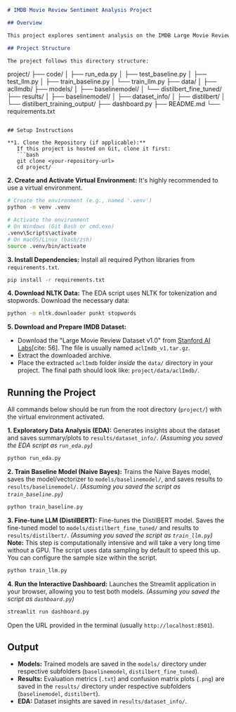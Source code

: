```markdown
# IMDB Movie Review Sentiment Analysis Project

## Overview

This project explores sentiment analysis on the IMDB Large Movie Review Dataset[cite: 52]. It implements and compares a baseline machine learning model (Naive Bayes) with a fine-tuned Large Language Model (DistilBERT) [cite: 43] to classify movie reviews as positive or negative. The project includes scripts for exploratory data analysis (EDA), model training, evaluation, and an interactive Streamlit dashboard for demonstration[cite: 31, 37].

## Project Structure

The project follows this directory structure:

```
project/
├── code/
│   ├── run_eda.py
│   ├── test_baseline.py
│   ├── test_llm.py
│   ├── train_baseline.py
│   └── train_llm.py
├── data/
│   ├── aclImdb/
├── models/
│   ├── baselinemodel/
│   └── distilbert_fine_tuned/
├── results/
│   ├── baselinemodel/
│   ├── dataset_info/
│   ├── distilbert/
│   └── distilbert_training_output/
├── dashboard.py
├── README.md
└── requirements.txt
```

## Setup Instructions

**1. Clone the Repository (if applicable):**
   If this project is hosted on Git, clone it first:
   ```bash
   git clone <your-repository-url>
   cd project/
   ```

**2. Create and Activate Virtual Environment:**
   It's highly recommended to use a virtual environment.
   ```bash
   # Create the environment (e.g., named '.venv')
   python -m venv .venv

   # Activate the environment
   # On Windows (Git Bash or cmd.exe)
   .venv\Scripts\activate
   # On macOS/Linux (bash/zsh)
   source .venv/bin/activate
   ```

**3. Install Dependencies:**
   Install all required Python libraries from `requirements.txt`.
   ```bash
   pip install -r requirements.txt
   ```

**4. Download NLTK Data:**
   The EDA script uses NLTK for tokenization and stopwords. Download the necessary data:
   ```bash
   python -m nltk.downloader punkt stopwords
   ```

**5. Download and Prepare IMDB Dataset:**
   * Download the "Large Movie Review Dataset v1.0" from [Stanford AI Labs](https://ai.stanford.edu/~amaas/data/sentiment/)[cite: 56]. The file is usually named `aclImdb_v1.tar.gz`.
   * Extract the downloaded archive.
   * Place the extracted `aclImdb` folder *inside* the `data/` directory in your project. The final path should look like: `project/data/aclImdb/`.

## Running the Project

All commands below should be run from the root directory (`project/`) with the virtual environment activated.

**1. Exploratory Data Analysis (EDA):**
   Generates insights about the dataset and saves summary/plots to `results/dataset_info/`.
   *(Assuming you saved the EDA script as `run_eda.py`)*
   ```bash
   python run_eda.py
   ```

**2. Train Baseline Model (Naive Bayes):**
   Trains the Naive Bayes model, saves the model/vectorizer to `models/baselinemodel/`, and saves results to `results/baselinemodel/`.
   *(Assuming you saved the script as `train_baseline.py`)*
   ```bash
   python train_baseline.py
   ```

**3. Fine-tune LLM (DistilBERT):**
   Fine-tunes the DistilBERT model. Saves the fine-tuned model to `models/distilbert_fine_tuned/` and results to `results/distilbert/`.
   *(Assuming you saved the script as `train_llm.py`)*
   **Note:** This step is computationally intensive and will take a very long time without a GPU. The script uses data sampling by default to speed this up. You can configure the sample size within the script.
   ```bash
   python train_llm.py
   ```

**4. Run the Interactive Dashboard:**
   Launches the Streamlit application in your browser, allowing you to test both models.
   *(Assuming you saved the script as `dashboard.py`)*
   ```bash
   streamlit run dashboard.py
   ```
   Open the URL provided in the terminal (usually `http://localhost:8501`).

## Output

* **Models:** Trained models are saved in the `models/` directory under respective subfolders (`baselinemodel`, `distilbert_fine_tuned`).
* **Results:** Evaluation metrics (`.txt`) and confusion matrix plots (`.png`) are saved in the `results/` directory under respective subfolders (`baselinemodel`, `distilbert`).
* **EDA:** Dataset insights are saved in `results/dataset_info/`.

```
